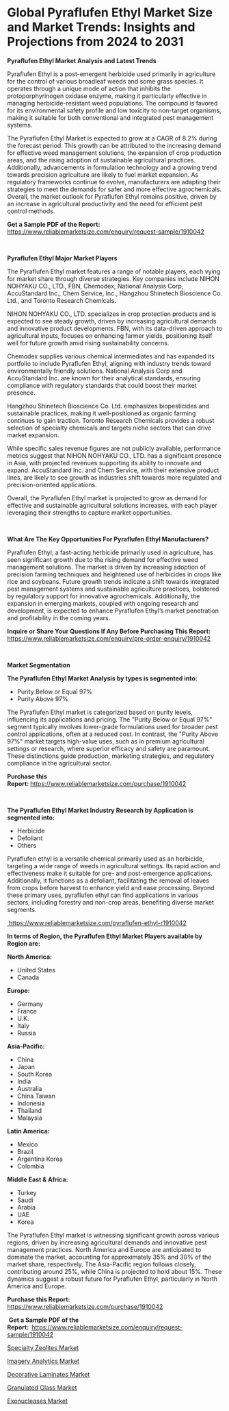 <p><h1>Global Pyraflufen Ethyl Market Size and Market Trends: Insights and Projections from 2024 to 2031</h1></p><p><strong>Pyraflufen Ethyl Market Analysis and Latest Trends</strong></p>
<p><p>Pyraflufen Ethyl is a post-emergent herbicide used primarily in agriculture for the control of various broadleaf weeds and some grass species. It operates through a unique mode of action that inhibits the protoporphyrinogen oxidase enzyme, making it particularly effective in managing herbicide-resistant weed populations. The compound is favored for its environmental safety profile and low toxicity to non-target organisms, making it suitable for both conventional and integrated pest management systems.</p><p>The Pyraflufen Ethyl Market is expected to grow at a CAGR of 8.2% during the forecast period. This growth can be attributed to the increasing demand for effective weed management solutions, the expansion of crop production areas, and the rising adoption of sustainable agricultural practices. Additionally, advancements in formulation technology and a growing trend towards precision agriculture are likely to fuel market expansion. As regulatory frameworks continue to evolve, manufacturers are adapting their strategies to meet the demands for safer and more effective agrochemicals. Overall, the market outlook for Pyraflufen Ethyl remains positive, driven by an increase in agricultural productivity and the need for efficient pest control methods.</p></p>
<p><strong>Get a Sample PDF of the Report:&nbsp;</strong> <a href="https://www.reliablemarketsize.com/enquiry/request-sample/1910042?utm_campaign=1133&utm_medium=2&utm_source=Github&utm_content=ia&utm_term=13112024&utm_id=pyraflufen-ethyl">https://www.reliablemarketsize.com/enquiry/request-sample/1910042</a></p>
<p>&nbsp;</p>
<p><strong>Pyraflufen Ethyl Major Market Players</strong></p>
<p><p>The Pyraflufen Ethyl market features a range of notable players, each vying for market share through diverse strategies. Key companies include NIHON NOHYAKU CO., LTD., FBN, Chemodex, National Analysis Corp, AccuStandard Inc., Chem Service, Inc., Hangzhou Shinetech Bioscience Co. Ltd., and Toronto Research Chemicals.</p><p>NIHON NOHYAKU CO., LTD. specializes in crop protection products and is expected to see steady growth, driven by increasing agricultural demands and innovative product developments. FBN, with its data-driven approach to agricultural inputs, focuses on enhancing farmer yields, positioning itself well for future growth amid rising sustainability concerns.</p><p>Chemodex supplies various chemical intermediates and has expanded its portfolio to include Pyraflufen Ethyl, aligning with industry trends toward environmentally friendly solutions. National Analysis Corp and AccuStandard Inc. are known for their analytical standards, ensuring compliance with regulatory standards that could boost their market presence.</p><p>Hangzhou Shinetech Bioscience Co. Ltd. emphasizes biopesticides and sustainable practices, making it well-positioned as organic farming continues to gain traction. Toronto Research Chemicals provides a robust selection of specialty chemicals and targets niche sectors that can drive market expansion.</p><p>While specific sales revenue figures are not publicly available, performance metrics suggest that NIHON NOHYAKU CO., LTD. has a significant presence in Asia, with projected revenues supporting its ability to innovate and expand. AccuStandard Inc. and Chem Service, with their extensive product lines, are likely to see growth as industries shift towards more regulated and precision-oriented applications.</p><p>Overall, the Pyraflufen Ethyl market is projected to grow as demand for effective and sustainable agricultural solutions increases, with each player leveraging their strengths to capture market opportunities.</p></p>
<p>&nbsp;</p>
<p><strong>What Are The Key Opportunities For Pyraflufen Ethyl Manufacturers?</strong></p>
<p><p>Pyraflufen Ethyl, a fast-acting herbicide primarily used in agriculture, has seen significant growth due to the rising demand for effective weed management solutions. The market is driven by increasing adoption of precision farming techniques and heightened use of herbicides in crops like rice and soybeans. Future growth trends indicate a shift towards integrated pest management systems and sustainable agriculture practices, bolstered by regulatory support for innovative agrochemicals. Additionally, the expansion in emerging markets, coupled with ongoing research and development, is expected to enhance Pyraflufen Ethyl’s market penetration and profitability in the coming years.</p></p>
<p><strong>Inquire or Share Your Questions If Any Before Purchasing This Report:</strong> <a href="https://www.reliablemarketsize.com/enquiry/pre-order-enquiry/1910042?utm_campaign=1133&utm_medium=2&utm_source=Github&utm_content=ia&utm_term=13112024&utm_id=pyraflufen-ethyl">https://www.reliablemarketsize.com/enquiry/pre-order-enquiry/1910042</a></p>
<p>&nbsp;</p>
<p><strong>Market Segmentation</strong></p>
<p><strong>The Pyraflufen Ethyl Market Analysis by types is segmented into:</strong></p>
<p><ul><li>Purity Below or Equal 97%</li><li>Purity Above 97%</li></ul></p>
<p><p>The Pyraflufen Ethyl market is categorized based on purity levels, influencing its applications and pricing. The "Purity Below or Equal 97%" segment typically involves lower-grade formulations used for broader pest control applications, often at a reduced cost. In contrast, the "Purity Above 97%" market targets high-value uses, such as in premium agricultural settings or research, where superior efficacy and safety are paramount. These distinctions guide production, marketing strategies, and regulatory compliance in the agricultural sector.</p></p>
<p><strong>Purchase this Report:&nbsp;</strong><a href="https://www.reliablemarketsize.com/purchase/1910042?utm_campaign=1133&utm_medium=2&utm_source=Github&utm_content=ia&utm_term=13112024&utm_id=pyraflufen-ethyl">https://www.reliablemarketsize.com/purchase/1910042</a></p>
<p>&nbsp;</p>
<p><strong>The Pyraflufen Ethyl Market Industry Research by Application is segmented into:</strong></p>
<p><ul><li>Herbicide</li><li>Defoliant</li><li>Others</li></ul></p>
<p><p>Pyraflufen ethyl is a versatile chemical primarily used as an herbicide, targeting a wide range of weeds in agricultural settings. Its rapid action and effectiveness make it suitable for pre- and post-emergence applications. Additionally, it functions as a defoliant, facilitating the removal of leaves from crops before harvest to enhance yield and ease processing. Beyond these primary uses, pyraflufen ethyl can find applications in various sectors, including forestry and non-crop areas, benefiting diverse market segments.</p></p>
<p><a href="https://www.reliablemarketsize.com/pyraflufen-ethyl-r1910042?utm_campaign=1133&utm_medium=2&utm_source=Github&utm_content=ia&utm_term=13112024&utm_id=pyraflufen-ethyl">&nbsp;https://www.reliablemarketsize.com/pyraflufen-ethyl-r1910042</a></p>
<p><strong>In terms of Region, the Pyraflufen Ethyl Market Players available by Region are:</strong></p>
<p>
    <p> <strong> North America: </strong>
        <ul>
            <li>United States</li>
            <li>Canada</li>
        </ul>
        </p> 
    <p> <strong> Europe: </strong>
        <ul>
            <li>Germany</li>
            <li>France</li>
            <li>U.K.</li>
            <li>Italy</li>
            <li>Russia</li>
        </ul>
        </p> 
    <p> <strong> Asia-Pacific: </strong>
        <ul>
            <li>China</li>
            <li>Japan</li>
            <li>South Korea</li>
            <li>India</li>
            <li>Australia</li>
            <li>China Taiwan</li>
            <li>Indonesia</li>
            <li>Thailand</li>
            <li>Malaysia</li>
        </ul>
        </p> 
    <p> <strong> Latin America: </strong>
        <ul>
            <li>Mexico</li>
            <li>Brazil</li>
            <li>Argentina Korea</li>
            <li>Colombia</li>
        </ul>
        </p> 
    <p> <strong> Middle East & Africa: </strong>
        <ul>
            <li>Turkey</li>
            <li>Saudi</li>
            <li>Arabia</li>
            <li>UAE</li>
            <li>Korea</li>
        </ul>
    </p>
    </p>
<p><p>The Pyraflufen Ethyl market is witnessing significant growth across various regions, driven by increasing agricultural demands and innovative pest management practices. North America and Europe are anticipated to dominate the market, accounting for approximately 35% and 30% of the market share, respectively. The Asia-Pacific region follows closely, contributing around 25%, while China is projected to hold about 15%. These dynamics suggest a robust future for Pyraflufen Ethyl, particularly in North America and Europe.</p></p>
<p><strong>Purchase this Report: </strong><a href="https://www.reliablemarketsize.com/purchase/1910042?utm_campaign=1133&utm_medium=2&utm_source=Github&utm_content=ia&utm_term=13112024&utm_id=pyraflufen-ethyl">https://www.reliablemarketsize.com/purchase/1910042</a></p>
<p>&nbsp;<strong>Get a Sample PDF of the Report:&nbsp;&nbsp;</strong><a href="https://www.reliablemarketsize.com/enquiry/request-sample/1910042?utm_campaign=1133&utm_medium=2&utm_source=Github&utm_content=ia&utm_term=13112024&utm_id=pyraflufen-ethyl">https://www.reliablemarketsize.com/enquiry/request-sample/1910042</a></p>
<p><strong></strong></p>
<p><p><a href="https://www.linkedin.com/pulse/specialty-zeolites-market-analysis-product-segmentation-gemqf?utm_campaign=1133&utm_medium=2&utm_source=Github&utm_content=ia&utm_term=13112024&utm_id=pyraflufen-ethyl">Specialty Zeolites Market</a></p><p><a href="https://issuu.com/reportprime-2/docs/imagery-analytics-market-size-2030._3ef2c2fdf5d407?utm_campaign=1133&utm_medium=2&utm_source=Github&utm_content=ia&utm_term=13112024&utm_id=pyraflufen-ethyl">Imagery Analytics Market</a></p><p><a href="https://www.linkedin.com/pulse/decorative-laminates-sector-surge-44-growth-roadmap-2031-vf6lc?utm_campaign=1133&utm_medium=2&utm_source=Github&utm_content=ia&utm_term=13112024&utm_id=pyraflufen-ethyl">Decorative Laminates Market</a></p><p><a href="https://github.com/WillieWoodard/Market-Research-Report-List-7/blob/main/granulated-glass-market.md?utm_campaign=1133&utm_medium=2&utm_source=Github&utm_content=ia&utm_term=13112024&utm_id=pyraflufen-ethyl">Granulated Glass Market</a></p><p><a href="https://issuu.com/reportprime-2/docs/exonucleases-market-size-2030.pptx_e4e8709b9cbed6?utm_campaign=1133&utm_medium=2&utm_source=Github&utm_content=ia&utm_term=13112024&utm_id=pyraflufen-ethyl">Exonucleases Market</a></p></p>